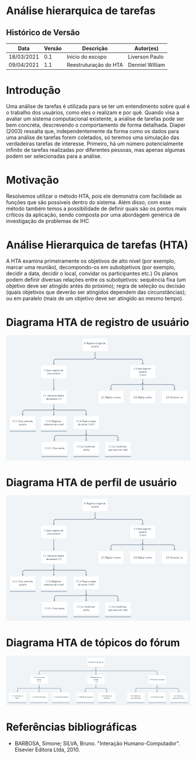 # Análise hierarquica de tarefas

## Histórico de Versão

| Data       | Versão | Descrição        | Autor(es)      |
| ---------- | ------ | ---------------- | -------------- |
| 18/03/2021 | 0.1    | Inicio do escopo | Liverson Paulo |
| 09/04/2021 | 1.1    | Reestruturação do HTA | Denniel William |

# Introdução

Uma análise de tarefas é utilizada para se ter um entendimento sobre qual é o trabalho dos usuários,
como eles o realizam e por quê. Quando visa a avaliar um sistema computacional existente, a análise de tarefas pode ser bem
concreta, descrevendo o comportamento de forma detalhada. Diaper (2003) ressalta que, independentemente da forma como os dados para uma análise de tarefas
forem coletados, só teremos uma simulação das verdadeiras tarefas de interesse. Primeiro, há um
número potencialmente infinito de tarefas realizadas por diferentes pessoas, mas apenas algumas
podem ser selecionadas para a análise.

# Motivação

Resolvemos utilizar o método HTA, pois ele demonstra com facilidade as funções que são possíveis dentro do sistema. Além disso, com esse método também temos a possibilidade de definir quais são os pontos mais críticos da aplicação, sendo composta por uma abordagem genérica de investigação de problemas de IHC

# Análise Hierarquica de tarefas (HTA)

A HTA examina primeiramente os objetivos de alto nível (por exemplo, marcar uma reunião), decompondo-os em subobjetivos (por exemplo, decidir a data, decidir o local, convidar os participantes etc.) Os planos podem definir diversas relações entre os subobjetivos: sequência fixa (um objetivo deve ser atingido antes do próximo); regra de seleção ou decisão (quais objetivos que deverão ser atingidos dependem das circunstâncias); ou em paralelo (mais de um objetivo deve ser atingido ao mesmo tempo).

# Diagrama HTA de registro de usuário

![](../../assets/hta/HTA_registro_de_usuario_v2.png)

# Diagrama HTA de perfil de usuário

![](../../assets/hta/HTA_registro_de_usuario_v2.png)

# Diagrama HTA de tópicos do fórum

![](../../assets/hta/HTA_topicos_v2.png)

# Referências bibliográficas

- BARBOSA, Simone; SILVA, Bruno. "Interação Humano-Computador". Elsevier Editora Ltda, 2010.
